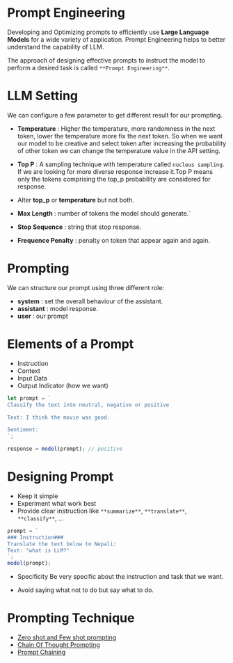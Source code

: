 # Prompt Engineering

Developing and Optimizing prompts to efficiently use **Large Language Models** for a wide variety of application. Prompt Engineering helps to better understand the capability of LLM.

The approach of designing effective prompts to instruct the model to perform a desired task is called `**Prompt Engineering**`.

# LLM Setting

We can configure a few parameter to get different result for our prompting.

- **Temperature** : Higher the temperature, more randomness in the next token, lower the temperature more fix the next token. So when we want our model to be creative and select token after increasing the probability of other token we can change the temperature value in the API setting.

- **Top P** : A sampling technique with temperature called `nucleus sampling`. If we are looking for more diverse response increase it.Top P means only the tokens comprising the top_p probability are considered for response.

- Alter **top_p** or **temperature** but not both.

- **Max Length** : number of tokens the model should generate.`

- **Stop Sequence** : string that stop response.

- **Frequence Penalty** : penalty on token that appear again and again.

# Prompting

We can structure our prompt using three different role:

- **system** : set the overall behaviour of the assistant.
- **assistant** : model response.
- **user** : our prompt

# Elements of a Prompt

- Instruction
- Context
- Input Data
- Output Indicator (how we want)

```javascript
let prompt = `
Classify the text into neutral, negative or positive

Text: I think the movie was good.

Sentiment:
`;

response = model(prompt); // positive
```

# Designing Prompt

- Keep it simple
- Experiment what work best
- Provide clear instruction like `**summarize**`, `**translate**`, `**classify**`, ...

```javascript
prompt = `
### Instruction###
Translate the text below to Nepali:
Text: "what is LLM?"
`;
model(prompt);
```

- Specificity
Be very specific about the instruction and task that we want.

- Avoid saying what not to do but say what to do.

# Prompting Technique

- [Zero shot and Few shot prompting](./zero_shot_few_shot_prompting.ipynb)
- [Chain Of Thought Prompting](./chain_of_thought.ipynb)
- [Prompt Chaining](./prompt_chaining.py)
